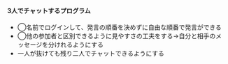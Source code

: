 #### 3人でチャットするプログラム
- ◯名前でログインして、発言の順番を決めずに自由な順番で発言ができる
- ◯他の参加者と区別できるように見やすさの工夫をする→自分と相手のメッセージを分けれるようにする
- 一人が抜けても残り二人でチャットできるようにする